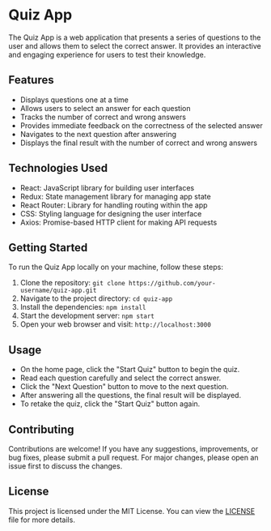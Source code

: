 # Quiz App

The Quiz App is a web application that presents a series of questions to the user and allows them to select the correct answer. It provides an interactive and engaging experience for users to test their knowledge.

## Features

- Displays questions one at a time
- Allows users to select an answer for each question
- Tracks the number of correct and wrong answers
- Provides immediate feedback on the correctness of the selected answer
- Navigates to the next question after answering
- Displays the final result with the number of correct and wrong answers

## Technologies Used

- React: JavaScript library for building user interfaces
- Redux: State management library for managing app state
- React Router: Library for handling routing within the app
- CSS: Styling language for designing the user interface
- Axios: Promise-based HTTP client for making API requests

## Getting Started

To run the Quiz App locally on your machine, follow these steps:

1. Clone the repository: `git clone https://github.com/your-username/quiz-app.git`
2. Navigate to the project directory: `cd quiz-app`
3. Install the dependencies: `npm install`
4. Start the development server: `npm start`
5. Open your web browser and visit: `http://localhost:3000`

## Usage

- On the home page, click the "Start Quiz" button to begin the quiz.
- Read each question carefully and select the correct answer.
- Click the "Next Question" button to move to the next question.
- After answering all the questions, the final result will be displayed.
- To retake the quiz, click the "Start Quiz" button again.

## Contributing

Contributions are welcome! If you have any suggestions, improvements, or bug fixes, please submit a pull request. For major changes, please open an issue first to discuss the changes.

## License

This project is licensed under the MIT License. You can view the [LICENSE](LICENSE) file for more details.
